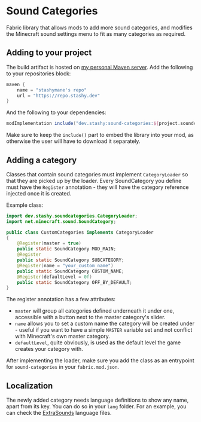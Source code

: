 # Sound Categories

Fabric library that allows mods to add more sound categories, and modifies the Minecraft sound settings menu to fit as
many categories as required.

## Adding to your project

The build artifact is hosted on [my personal Maven server](https://repo.stashy.dev). Add the following to your
repositories block:

```groovy
maven {
    name = "stashymane's repo"
    url = "https://repo.stashy.dev"
}
```

And the following to your dependencies:

```groovy
modImplementation include("dev.stashy:sound-categories:${project.soundcategories_version}")
```

Make sure to keep the `include()` part to embed the library into your mod, as otherwise the user will have to download
it separately.

## Adding a category

Classes that contain sound categories must implement `CategoryLoader` so that they are picked up by the loader. Every
SoundCategory you define must have the `Register` annotation - they will have the category reference injected once it is
created.

Example class:

```java
import dev.stashy.soundcategories.CategoryLoader;
import net.minecraft.sound.SoundCategory;

public class CustomCategories implements CategoryLoader
{
    @Register(master = true)
    public static SoundCategory MOD_MAIN;
    @Register
    public static SoundCategory SUBCATEGORY;
    @Register(name = "your_custom_name")
    public static SoundCategory CUSTOM_NAME;
    @Register(defaultLevel = 0f)
    public static SoundCategory OFF_BY_DEFAULT;
}
```

The register annotation has a few attributes:

* `master` will group all categories defined underneath it under one, accessible with a button next to the master
  category's slider.
* `name` allows you to set a custom name the category will be created under - useful if you want to have a
  simple `MASTER` variable set and not conflict with Minecraft's own master category.
* `defaultLevel`, quite obviously, is used as the default level the game creates your category with.

After implementing the loader, make sure you add the class as an entrypoint for `sound-categories` in
your `fabric.mod.json`.

## Localization

The newly added category needs language definitions to show any name, apart from its key. You can do so in your `lang`
folder. For an example, you can check the
[ExtraSounds](https://github.com/stashymane/extra-sounds/) language files.
